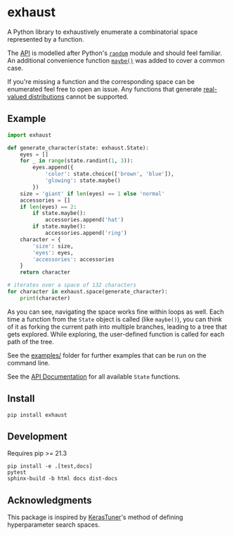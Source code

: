 # exhaust

A Python library to exhaustively enumerate a combinatorial space represented by a function.

The [API](https://letmaik.github.io/exhaust) is modelled after Python's [`random`](https://docs.python.org/3/library/random.html) module and should feel familiar. An additional convenience function [`maybe()`](https://letmaik.github.io/exhaust/#exhaust.State.maybe) was added to cover a common case.

If you're missing a function and the corresponding space can be enumerated feel free to open an issue. Any functions that generate [real-valued distributions](https://docs.python.org/3/library/random.html#real-valued-distributions) cannot be supported.

## Example

```py
import exhaust

def generate_character(state: exhaust.State):
    eyes = []
    for _ in range(state.randint(1, 3)):
        eyes.append({
            'color': state.choice(['brown', 'blue']),
            'glowing': state.maybe()
        })
    size = 'giant' if len(eyes) == 1 else 'normal'
    accessories = []
    if len(eyes) == 2:
        if state.maybe():
            accessories.append('hat')
        if state.maybe():
            accessories.append('ring')    
    character = {
        'size': size,
        'eyes': eyes,
        'accessories': accessories
    }
    return character

# iterates over a space of 132 characters
for character in exhaust.space(generate_character):
    print(character)
```

As you can see, navigating the space works fine within loops as well.
Each time a function from the `State` object is called (like `maybe()`), you can think of it as forking the current path into multiple branches, leading to a tree that gets explored. While exploring, the user-defined function is called for each path of the tree.

See the [examples/](examples/) folder for further examples that can be run on the command line.

See the [API Documentation](https://letmaik.github.io/exhaust) for all available `State` functions.

## Install

```
pip install exhaust
```

## Development

Requires pip >= 21.3

```
pip install -e .[test,docs]
pytest
sphinx-build -b html docs dist-docs
```

## Acknowledgments

This package is inspired by [KerasTuner](https://github.com/keras-team/keras-tuner)'s method of defining hyperparameter search spaces.
